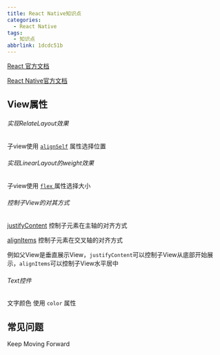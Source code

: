 ```yaml
---
title: React Native知识点
categories:
  - React Native
tags:
  - 知识点
abbrlink: 1dcdc51b
---
```




[React 官方文档](https://zh-hans.react.dev/reference/react/useRef)

[React Native官方文档](https://reactnative.cn/docs/layout-props)



<!-- more -->

## View属性

###### 实现RelateLayout效果

  子view使用 [`alignSelf`](https://reactnative.cn/docs/layout-props#alignself) 属性选择位置

###### 实现LinearLayout的weight效果     

   子view使用  [`flex` ](https://reactnative.cn/docs/layout-props#flex)属性选择大小

###### 控制子View的对其方式

[justifyContent](https://reactnative.cn/docs/layout-props#justifycontent)  控制子元素在主轴的对齐方式

[alignItems](https://reactnative.cn/docs/layout-props#alignitems) 控制子元素在交叉轴的对齐方式

例如父View是垂直展示View，`justifyContent`可以控制子View从底部开始展示，`alignItems`可以控制子View水平居中



###### Text控件

  文字颜色 使用 `color` 属性



## 常见问题







Keep Moving Forward
